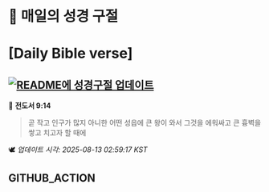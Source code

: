 # 🙏 매일의 성경 구절
# [Daily Bible verse]
## [![README에 성경구절 업데이트](https://github.com/DONGSUKA/first_test/actions/workflows/update-readme-bible.yml/badge.svg)](https://github.com/DONGSUKA/first_test/actions/workflows/update-readme-bible.yml)
<!-- START_BIBLE_VERSE -->
📖 **전도서 9:14**
> 곧 작고 인구가 많지 아니한 어떤 성읍에 큰 왕이 와서 그것을 에워싸고 큰 흉벽을 쌓고 치고자 할 때에

🕊️ _업데이트 시각: 2025-08-13 02:59:17 KST_
  <!-- END_BIBLE_VERSE -->
## GITHUB_ACTION
